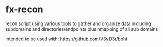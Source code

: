 # fx-recon

recon script using various tools to gather and organize data including subdomains and directories/endpoints plus nmapping of all sub domains

intended to be used with;
https://github.com/V3yD3r/bbht
